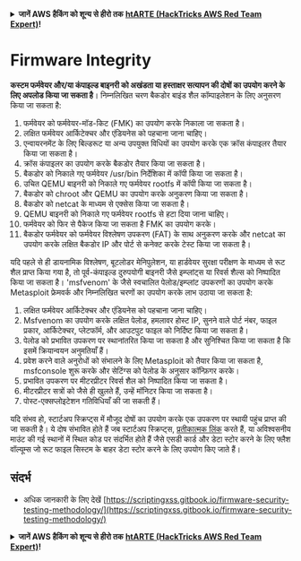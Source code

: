 <details>

<summary><strong>जानें AWS हैकिंग को शून्य से हीरो तक</strong> <a href="https://training.hacktricks.xyz/courses/arte"><strong>htARTE (HackTricks AWS Red Team Expert)</strong></a><strong>!</strong></summary>

HackTricks का समर्थन करने के अन्य तरीके:

* अगर आप चाहते हैं कि आपकी **कंपनी HackTricks में विज्ञापित हो** या **HackTricks को PDF में डाउनलोड करें** तो [**सब्सक्रिप्शन प्लान्स**](https://github.com/sponsors/carlospolop) देखें!
* [**आधिकारिक PEASS और HackTricks स्वैग**](https://peass.creator-spring.com) प्राप्त करें
* [**The PEASS Family**](https://opensea.io/collection/the-peass-family) की खोज करें, हमारा विशेष [**NFTs**](https://opensea.io/collection/the-peass-family) संग्रह
* **शामिल हों** 💬 [**डिस्कॉर्ड समूह**](https://discord.gg/hRep4RUj7f) या [**टेलीग्राम समूह**](https://t.me/peass) या **मुझे** ट्विटर पर **फॉलो** करें 🐦 [**@carlospolopm**](https://twitter.com/carlospolopm)**.**
* **अपने हैकिंग ट्रिक्स साझा करें** द्वारा PRs सबमिट करके [**HackTricks**](https://github.com/carlospolop/hacktricks) और [**HackTricks Cloud**](https://github.com/carlospolop/hacktricks-cloud) github repos.

</details>

# Firmware Integrity

**कस्टम फर्मवेयर और/या कंपाइल्ड बाइनरी को अखंडता या हस्ताक्षर सत्यापन की दोषों का उपयोग करने के लिए अपलोड किया जा सकता है**। निम्नलिखित चरण बैकडोर बाइंड शैल कॉम्पाइलेशन के लिए अनुसरण किया जा सकता है:

1. फर्मवेयर को फर्मवेयर-मॉड-किट (FMK) का उपयोग करके निकाला जा सकता है।
2. लक्षित फर्मवेयर आर्किटेक्चर और एंडियनेस को पहचाना जाना चाहिए।
3. एन्वायरनमेंट के लिए बिल्डरूट या अन्य उपयुक्त विधियों का उपयोग करके एक क्रॉस कंपाइलर तैयार किया जा सकता है।
4. क्रॉस कंपाइलर का उपयोग करके बैकडोर तैयार किया जा सकता है।
5. बैकडोर को निकाले गए फर्मवेयर /usr/bin निर्देशिका में कॉपी किया जा सकता है।
6. उचित QEMU बाइनरी को निकाले गए फर्मवेयर rootfs में कॉपी किया जा सकता है।
7. बैकडोर को chroot और QEMU का उपयोग करके अनुकरण किया जा सकता है।
8. बैकडोर को netcat के माध्यम से एक्सेस किया जा सकता है।
9. QEMU बाइनरी को निकाले गए फर्मवेयर rootfs से हटा दिया जाना चाहिए।
10. फर्मवेयर को फिर से पैकेज किया जा सकता है FMK का उपयोग करके।
11. बैकडोर फर्मवेयर को फर्मवेयर विश्लेषण उपकरण (FAT) के साथ अनुकरण करके और netcat का उपयोग करके लक्षित बैकडोर IP और पोर्ट से कनेक्ट करके टेस्ट किया जा सकता है।

यदि पहले से ही डायनामिक विश्लेषण, बूटलोडर मेनिपुलेशन, या हार्डवेयर सुरक्षा परीक्षण के माध्यम से रूट शैल प्राप्त किया गया है, तो पूर्व-कंपाइल्ड दुरुपयोगी बाइनरी जैसे इम्प्लांट्स या रिवर्स शैल्स को निष्पादित किया जा सकता है। 'msfvenom' के जैसे स्वचालित पेलोड/इम्प्लांट उपकरणों का उपयोग करके Metasploit फ्रेमवर्क और निम्नलिखित चरणों का उपयोग करके लाभ उठाया जा सकता है:

1. लक्षित फर्मवेयर आर्किटेक्चर और एंडियनेस को पहचाना जाना चाहिए।
2. Msfvenom का उपयोग करके लक्षित पेलोड, हमलावर होस्ट IP, सुनने वाले पोर्ट नंबर, फाइल प्रकार, आर्किटेक्चर, प्लेटफॉर्म, और आउटपुट फाइल को निर्दिष्ट किया जा सकता है।
3. पेलोड को प्रभावित उपकरण पर स्थानांतरित किया जा सकता है और सुनिश्चित किया जा सकता है कि इसमें क्रियान्वयन अनुमतियाँ हैं।
4. प्रवेश करने वाले अनुरोधों को संभालने के लिए Metasploit को तैयार किया जा सकता है, msfconsole शुरू करके और सेटिंग्स को पेलोड के अनुसार कॉन्फ़िगर करके।
5. प्रभावित उपकरण पर मीटरप्रीटर रिवर्स शैल को निष्पादित किया जा सकता है।
6. मीटरप्रीटर सत्रों को जैसे ही खुलते हैं, उन्हें मॉनिटर किया जा सकता है।
7. पोस्ट-एक्सप्लोइटेशन गतिविधियाँ की जा सकती हैं।

यदि संभव हो, स्टार्टअप स्क्रिप्ट्स में मौजूद दोषों का उपयोग करके एक उपकरण पर स्थायी पहुंच प्राप्त की जा सकती है। ये दोष संभावित होते हैं जब स्टार्टअप स्क्रिप्ट्स, [प्रतीकात्मक लिंक](https://www.chromium.org/chromium-os/chromiumos-design-docs/hardening-against-malicious-stateful-data) करते हैं, या अविश्वसनीय माउंट की गई स्थानों में स्थित कोड पर संदर्भित होते हैं जैसे एसडी कार्ड और डेटा स्टोर करने के लिए फ्लैश वॉल्यूम्स जो रूट फाइल सिस्टम के बाहर डेटा स्टोर करने के लिए उपयोग किए जाते हैं।

## संदर्भ
* अधिक जानकारी के लिए देखें [https://scriptingxss.gitbook.io/firmware-security-testing-methodology/](https://scriptingxss.gitbook.io/firmware-security-testing-methodology/)

<details>

<summary><strong>जानें AWS हैकिंग को शून्य से हीरो तक</strong> <a href="https://training.hacktricks.xyz/courses/arte"><strong>htARTE (HackTricks AWS Red Team Expert)</strong></a><strong>!</strong></summary>

HackTricks का समर्थन करने के अन्य तरीके:

* अगर आप चाहते हैं कि आपकी **कंपनी HackTricks में विज्ञापित हो** या **HackTricks को PDF में डाउनलोड करें** तो [**सब्सक्रिप्शन प्लान्स**](https://github.com/sponsors/carlospolop) देखें!
* [**आधिकारिक PEASS और HackTricks स्वैग**](https://peass.creator-spring.com) प्राप्त करें
* [**The PEASS Family**](https://opensea.io/collection/the-peass-family) की खोज करें, हमारा विशेष [**NFTs**](https://opensea.io/collection/the-peass-family) संग्रह
* **शामिल हों** 💬 [**डिस्कॉर्ड समूह**](https://discord.gg/hRep4RUj7f) या [**टेलीग्राम समूह**](https://t.me/peass) या **मुझे** ट्विटर पर **फॉलो** करें 🐦 [**@carlospolopm**](https://twitter.com/carlospolopm)**.**
* **अपने हैकिंग ट्रिक्स साझा करें** द्वारा PRs सबमिट करके [**HackTricks**](https://github.com/carlospolop/hacktricks) और [**HackTricks Cloud**](https://github.com/carlospolop/hacktricks-cloud) github repos.

</details>
